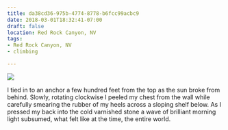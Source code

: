 ```yaml
---
title: da38cd36-975b-4774-8778-b6fcc99acbc9
date: 2018-03-01T18:32:41-07:00
draft: false
location: Red Rock Canyon, NV
tags:
- Red Rock Canyon, NV
- climbing

---
```



![](https://d17enza3bfujl8.cloudfront.net/honnold.jpeg)
<br>

I tied in to an anchor a few hundred feet from the top as the
sun broke from behind. Slowly, rotating clockwise I peeled my chest from the wall while
carefully smearing the rubber of my heels across a sloping shelf below. 
As I pressed my back into the cold varnished stone a wave of brilliant morning light 
subsumed, what felt like at the time, the entire world.

